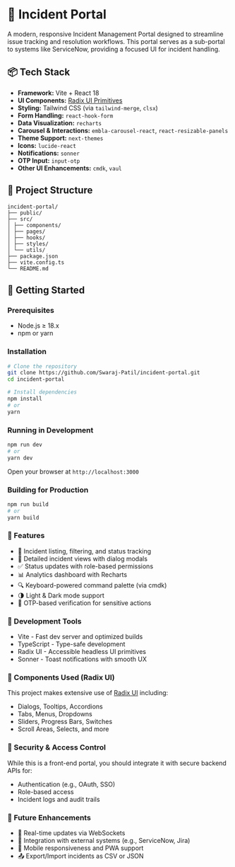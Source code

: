 # 🚨 Incident Portal

A modern, responsive Incident Management Portal designed to streamline issue tracking and resolution workflows. This portal serves as a sub-portal to systems like ServiceNow, providing a focused UI for incident handling.

## 📦 Tech Stack

- **Framework:** Vite + React 18
- **UI Components:** [Radix UI Primitives](https://www.radix-ui.com/)
- **Styling:** Tailwind CSS (via `tailwind-merge`, `clsx`)
- **Form Handling:** `react-hook-form`
- **Data Visualization:** `recharts`
- **Carousel & Interactions:** `embla-carousel-react`, `react-resizable-panels`
- **Theme Support:** `next-themes`
- **Icons:** `lucide-react`
- **Notifications:** `sonner`
- **OTP Input:** `input-otp`
- **Other UI Enhancements:** `cmdk`, `vaul`

## 📁 Project Structure
```
incident-portal/
├── public/
├── src/
│ ├── components/
│ ├── pages/
│ ├── hooks/
│ ├── styles/
│ └── utils/
├── package.json
├── vite.config.ts
└── README.md
```


## 🚀 Getting Started

### Prerequisites

- Node.js ≥ 18.x
- npm or yarn

### Installation

```bash
# Clone the repository
git clone https://github.com/Swaraj-Patil/incident-portal.git
cd incident-portal

# Install dependencies
npm install
# or
yarn
```

### Running in Development
```bash
npm run dev
# or
yarn dev
```

Open your browser at `http://localhost:3000`

### Building for Production
```bash
npm run build
# or
yarn build
```

### 🧩 Features
- 📄 Incident listing, filtering, and status tracking
- 💬 Detailed incident views with dialog modals
- ✅ Status updates with role-based permissions
- 📊 Analytics dashboard with Recharts
- 🔍 Keyboard-powered command palette (via cmdk)
- 🌗 Light & Dark mode support
- 🔐 OTP-based verification for sensitive actions

### 🧪 Development Tools
- Vite - Fast dev server and optimized builds
- TypeScript - Type-safe development
- Radix UI - Accessible headless UI primitives
- Sonner - Toast notifications with smooth UX

### 🧱 Components Used (Radix UI)
This project makes extensive use of [Radix UI](https://www.radix-ui.com/) including:
- Dialogs, Tooltips, Accordions
- Tabs, Menus, Dropdowns
- Sliders, Progress Bars, Switches
- Scroll Areas, Selects, and more

### 🔐 Security & Access Control
While this is a front-end portal, you should integrate it with secure backend APIs for:
- Authentication (e.g., OAuth, SSO)
- Role-based access
- Incident logs and audit trails

### 📌 Future Enhancements
- 🔄 Real-time updates via WebSockets
- 🧾 Integration with external systems (e.g., ServiceNow, Jira)
- 📱 Mobile responsiveness and PWA support
- 📤 Export/Import incidents as CSV or JSON